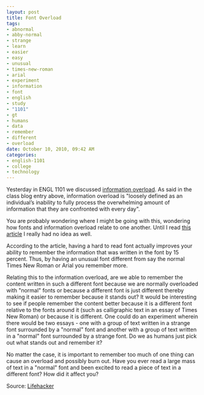 ```yaml
--- 
layout: post
title: Font Overload
tags: 
- abnormal
- abby-normal
- strange
- learn
- easier
- easy
- unusual
- times-new-roman
- arial
- experiment
- information
- font
- english
- study
- "1101"
- gt
- humans
- data
- remember
- different
- overload
date: October 10, 2010, 09:42 AM
categories: 
- english-1101
- college
- technology
---
```

Yesterday in ENGL 1101 we discussed [information overload](http://borndigitalgatech2010.wordpress.com/2010/10/28/group-blog-post-section-k-hai-tammy-kyle-b-richard-and-ian-information-overload/). As said in the class blog entry above, information overload is "loosely defined as an individual’s inability to fully process the overwhelming amount of information that they are confronted with every day".

You are probably wondering where I might be going with this, wondering how fonts and information overload relate to one another. Until I read [this article](http://www.bbc.co.uk/news/world-11573666) I really had no idea as well.

According to the article, having a hard to read font actually improves your ability to remember the information that was written in the font by 15 percent. Thus, by having an unusual font different from say the normal Times New Roman or Arial you remember more.

Relating this to the information overload, are we able to remember the content written in such a different font because we are normally overloaded with "normal" fonts or because a different font is just different thereby making it easier to remember because it stands out? It would be interesting to see if people remember the content better because it is a different font relative to the fonts around it (such as calligraphic text in an essay of Times New Roman) or because it is different. One could do an experiment wherein there would be two essays - one with a group of text written in a strange font surrounded by a "normal" font and another with a group of text written in a "normal" font surrounded by a strange font. Do we as humans just pick out what stands out and remember it?

No matter the case, it is important to remember too much of one thing can cause an overload and possibly burn out. Have you ever read a large mass of text in a "normal" font and been excited to read a piece of text in a different font? How did it affect you?

Source: [Lifehacker](http://lifehacker.com/5672301/hard-to-read-fonts-can-make-text-easier-to-remember)
